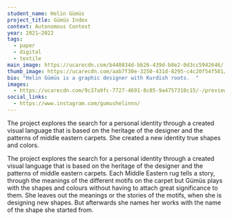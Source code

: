 ```yaml
---
student_name: Helin Gümüs
project_title: Gümüs Index
context: Autonomous Context
year: 2021—2022
tags:
  - paper
  - digital
  - textile
main_image: https://ucarecdn.com/b440834d-bb26-439d-b8e2-0d3cc5942646/
thumb_image: https://ucarecdn.com/aab7f30e-3250-431d-8295-c4c20f54f581/
bio: "Helin Gümüs is a graphic designer with Kurdish roots.  "
images:
  - https://ucarecdn.com/9c37a9fc-7727-4691-8c85-9a4757310c15/-/preview/-/rotate/270/
social_links:
  - https://www.instagram.com/gumushelinnn/
---
```

The project explores the search for a personal identity through a created visual language that is based on the heritage of the designer and the patterns of middle eastern carpets. She created a new identity true shapes and colors. 

The project explores the search for a personal identity through a created visual language that is based on the heritage of the designer and the patterns of middle eastern carpets. Each Middle Eastern rug tells a story, through the meanings of the different motifs on the carpet but Gümüs plays with the shapes and colours without having to attach great significance to them. She leaves out the meanings or the stories of the motifs, when she is designing new shapes. But afterwards she names her works with the name of the shape she started from. 